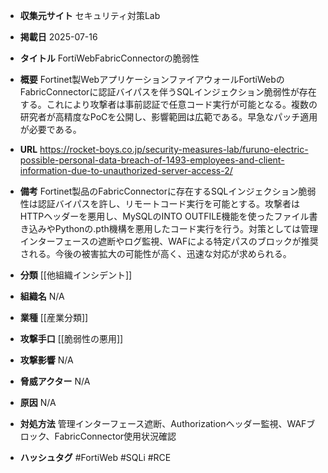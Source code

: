 - **収集元サイト**
セキュリティ対策Lab

- **掲載日**
2025-07-16

- **タイトル**
FortiWebFabricConnectorの脆弱性

- **概要**
Fortinet製WebアプリケーションファイアウォールFortiWebのFabricConnectorに認証バイパスを伴うSQLインジェクション脆弱性が存在する。これにより攻撃者は事前認証で任意コード実行が可能となる。複数の研究者が高精度なPoCを公開し、影響範囲は広範である。早急なパッチ適用が必要である。

- **URL**
https://rocket-boys.co.jp/security-measures-lab/furuno-electric-possible-personal-data-breach-of-1493-employees-and-client-information-due-to-unauthorized-server-access-2/

- **備考**
Fortinet製品のFabricConnectorに存在するSQLインジェクション脆弱性は認証バイパスを許し、リモートコード実行を可能とする。攻撃者はHTTPヘッダーを悪用し、MySQLのINTO OUTFILE機能を使ったファイル書き込みやPythonの.pth機構を悪用したコード実行を行う。対策としては管理インターフェースの遮断やログ監視、WAFによる特定パスのブロックが推奨される。今後の被害拡大の可能性が高く、迅速な対応が求められる。

- **分類**
[[他組織インシデント]]

- **組織名**
N/A

- **業種**
[[産業分類]]

- **攻撃手口**
[[脆弱性の悪用]]

- **攻撃影響**
N/A

- **脅威アクター**
N/A

- **原因**
N/A

- **対処方法**
管理インターフェース遮断、Authorizationヘッダー監視、WAFブロック、FabricConnector使用状況確認

- **ハッシュタグ**
#FortiWeb #SQLi #RCE
